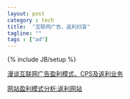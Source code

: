 ```yaml
---
layout: post
category : tech
title:  "互联网广告、返利扫盲"
tagline: ""
tags : ["ad"] 
---
```

{% include JB/setup %}

[漫谈互联网广告盈利模式、CPS及返利业务](http://blog.sina.com.cn/s/blog_605b0e2e0100wcpb.html)

[网站盈利模式分析:返利网站](http://hi.baidu.com/smile5117/blog/item/7a813ada3c4e2dd5b6fd48bd.html)

